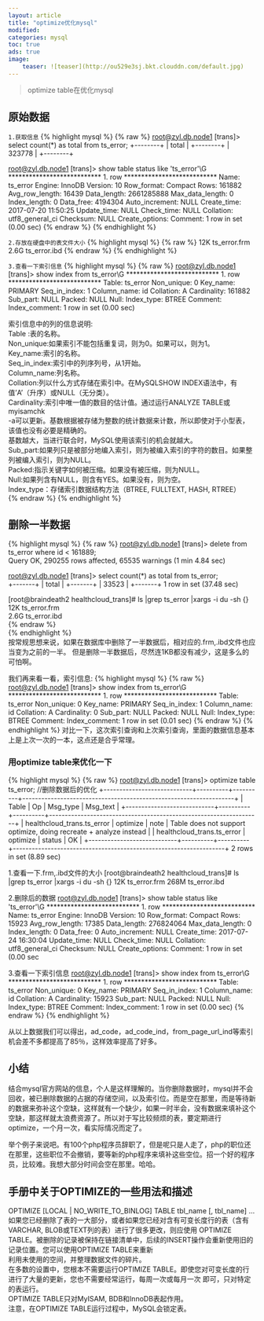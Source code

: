 ```yaml
---
layout: article
title: "optimize优化mysql"
modified:
categories: mysql
toc: true
ads: true
image:
    teaser: ![teaser](http://ou529e3sj.bkt.clouddn.com/default.jpg)
---
```


> optimize table在优化mysql    

## 原始数据
`1.获取信息`
{% highlight mysql %}
{% raw %}
root@zyl.db.node1 [trans]>  select count(*) as total from ts_error;
+--------+
| total  |
+--------+
| 323778 |
+--------+

root@zyl.db.node1 [trans]> show table status like 'ts_error'\G
*************************** 1. row ***************************
           Name: ts_error
         Engine: InnoDB
        Version: 10
     Row_format: Compact
           Rows: 161882
 Avg_row_length: 16439
    Data_length: 2661285888
Max_data_length: 0
   Index_length: 0
      Data_free: 4194304
 Auto_increment: NULL
    Create_time: 2017-07-20 11:50:25
    Update_time: NULL
     Check_time: NULL
      Collation: utf8_general_ci
       Checksum: NULL
 Create_options: 
        Comment: 
1 row in set (0.00 sec)
{% endraw %}
{% endhighlight %}

`2.存放在硬盘中的表文件大小`
{% highlight mysql %}
{% raw %}
12K		ts_error.frm
2.6G	ts_error.ibd
{% endraw %}
{% endhighlight %}

`3.查看一下索引信息`
{% highlight mysql %}
{% raw %}
root@zyl.db.node1 [trans]> show index from ts_error\G
*************************** 1. row ***************************
        Table: ts_error
   Non_unique: 0
     Key_name: PRIMARY
 Seq_in_index: 1
  Column_name: id
    Collation: A
  Cardinality: 161882
     Sub_part: NULL
       Packed: NULL
         Null: 
   Index_type: BTREE
      Comment: 
Index_comment: 
1 row in set (0.00 sec)

索引信息中的列的信息说明:     
Table :表的名称。    
Non_unique:如果索引不能包括重复词，则为0。如果可以，则为1。    
Key_name:索引的名称。    
Seq_in_index:索引中的列序列号，从1开始。    
Column_name:列名称。     
Collation:列以什么方式存储在索引中。在MySQLSHOW INDEX语法中，有值’A’（升序）或NULL（无分类）。    
Cardinality:索引中唯一值的数目的估计值。通过运行ANALYZE TABLE或myisamchk      
-a可以更新。基数根据被存储为整数的统计数据来计数，所以即使对于小型表，该值也没有必要是精确的。    
基数越大，当进行联合时，MySQL使用该索引的机会就越大。    
Sub_part:如果列只是被部分地编入索引，则为被编入索引的字符的数目。如果整列被编入索引，则为NULL。    
Packed:指示关键字如何被压缩。如果没有被压缩，则为NULL。  
Null:如果列含有NULL，则含有YES。如果没有，则为空。  
Index_type：存储索引数据结构方法（BTREE, FULLTEXT, HASH, RTREE）  
{% endraw %}
{% endhighlight %}

## 删除一半数据
{% highlight mysql %}
{% raw %}
root@zyl.db.node1 [trans]> delete from ts_error where id < 161889;  
Query OK, 290255 rows affected, 65535 warnings (1 min 4.84 sec)  

root@zyl.db.node1 [trans]>  select count(*) as total from ts_error;                                                        
+-------+
| total |
+-------+
| 33523 |
+-------+
1 row in set (37.48 sec)  

[root@braindeath2 healthcloud_trans]#   ls |grep ts_error |xargs -i du -sh {}  
12K		ts_error.frm  
2.6G	ts_error.ibd  
{% endraw %}  
{% endhighlight %}  
按常规思想来说，如果在数据库中删除了一半数据后，相对应的.frm,.ibd文件也应当变为之前的一半。
但是删除一半数据后，尽然连1KB都没有减少，这是多么的可怕啊。

我们再来看一看，索引信息: 
{% highlight mysql %}
{% raw %}
root@zyl.db.node1 [trans]> show index from ts_error\G
*************************** 1. row ***************************
        Table: ts_error
   Non_unique: 0
     Key_name: PRIMARY
 Seq_in_index: 1
  Column_name: id
    Collation: A
  Cardinality: 0
     Sub_part: NULL
       Packed: NULL
         Null: 
   Index_type: BTREE
      Comment: 
Index_comment: 
1 row in set (0.01 sec)
{% endraw %}
{% endhighlight %}
对比一下，这次索引查询和上次索引查询，里面的数据信息基本上是上次一次的一本，这点还是合乎常理。  

### 用optimize table来优化一下
{% highlight mysql %}
{% raw %}
root@zyl.db.node1 [trans]> optimize table ts_error;  //删除数据后的优化
+----------------------------+----------+----------+-------------------------------------------------------------------+
| Table                      | Op       | Msg_type | Msg_text                                                          |
+----------------------------+----------+----------+-------------------------------------------------------------------+
| healthcloud_trans.ts_error | optimize | note     | Table does not support optimize, doing recreate + analyze instead |
| healthcloud_trans.ts_error | optimize | status   | OK                                                                |
+----------------------------+----------+----------+-------------------------------------------------------------------+
2 rows in set (8.89 sec)

1.查看一下.frm,.ibd文件的大小
[root@braindeath2 healthcloud_trans]#   ls |grep ts_error |xargs -i du -sh {}
12K	    ts_error.frm
268M	ts_error.ibd

2.删除后的数据
root@zyl.db.node1 [trans]>  show table status like 'ts_error'\G
*************************** 1. row ***************************
           Name: ts_error
         Engine: InnoDB
        Version: 10
     Row_format: Compact
           Rows: 15923
 Avg_row_length: 17385
    Data_length: 276824064
Max_data_length: 0
   Index_length: 0
      Data_free: 0
 Auto_increment: NULL
    Create_time: 2017-07-24 16:30:04
    Update_time: NULL
     Check_time: NULL
      Collation: utf8_general_ci
       Checksum: NULL
 Create_options: 
        Comment: 
1 row in set (0.00 sec

3.查看一下索引信息 
root@zyl.db.node1 [trans]> show index from ts_error\G
*************************** 1. row ***************************
        Table: ts_error
   Non_unique: 0
     Key_name: PRIMARY
 Seq_in_index: 1
  Column_name: id
    Collation: A
  Cardinality: 15923
     Sub_part: NULL
       Packed: NULL
         Null: 
   Index_type: BTREE
      Comment: 
Index_comment: 
1 row in set (0.00 sec)
{% endraw %}
{% endhighlight %}

从以上数据我们可以得出，ad_code，ad_code_ind，from_page_url_ind等索引机会差不多都提高了85％，这样效率提高了好多。
 
## 小结   
结合mysql官方网站的信息，个人是这样理解的。当你删除数据时，mysql并不会回收，被已删除数据的占据的存储空间，以及索引位。而是空在那里，而是等待新的数据来弥补这个空缺，这样就有一个缺少，如果一时半会，没有数据来填补这个空缺，那这样就太浪费资源了。所以对于写比较频烦的表，要定期进行optimize，一个月一次，看实际情况而定了。    

举个例子来说吧。有100个php程序员辞职了，但是呢只是人走了，php的职位还在那里，这些职位不会撤销，要等新的php程序来填补这些空位。招一个好的程序员，比较难。我想大部分时间会空在那里。哈哈。      

## 手册中关于OPTIMIZE的一些用法和描述     
OPTIMIZE [LOCAL | NO_WRITE_TO_BINLOG] TABLE tbl_name [, tbl_name] ...      
如果您已经删除了表的一大部分，或者如果您已经对含有可变长度行的表（含有VARCHAR, BLOB或TEXT列的表）进行了很多更改，则应使用
OPTIMIZE TABLE。被删除的记录被保持在链接清单中，后续的INSERT操作会重新使用旧的记录位置。您可以使用OPTIMIZE TABLE来重新  
利用未使用的空间，并整理数据文件的碎片。     
在多数的设置中，您根本不需要运行OPTIMIZE TABLE。即使您对可变长度的行进行了大量的更新，您也不需要经常运行，每周一次或每月一次
即可，只对特定的表运行。    
OPTIMIZE TABLE只对MyISAM, BDB和InnoDB表起作用。      
注意，在OPTIMIZE TABLE运行过程中，MySQL会锁定表。    






